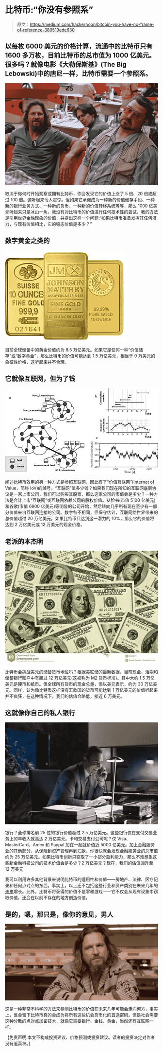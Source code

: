 # 比特币:“你没有参照系”

> 原文：<https://medium.com/hackernoon/bitcoin-you-have-no-frame-of-reference-380519ede630>

## 以每枚 6000 美元的价格计算，流通中的比特币只有 1600 多万枚，目前比特币的总市值为 1000 亿美元。很多吗？就像电影《大勒保斯基》(The Big Lebowski)中的唐尼一样，比特币需要一个参照系。

![](img/96b1927a441d5ffee8b878e56057f314.png)

取决于你何时开始观察或拥有比特币，你会发现它的价值上涨了 5 倍、20 倍或超过 100 倍。这听起来令人震惊。但如果它承诺成为一种新的价值储存手段、一种新的银行业务方式、一种新的货币、一种新的价值转移系统等等，那么 1000 亿美元听起来只是冰山一角。我没有对比特币的价值进行任何技术性的尝试，我的方法是引用世界金融现象的价值，并提出这样一个问题:“如果比特币准备发挥其任何潜力，与现有价值相比，它的稳态价值是多少？”

## **数字黄金之类的**

![](img/5eed7f62eb2fa4ff2de4cde5e06e1240.png)

目前全球储备中的黄金价值约为 8.5 万亿美元。如果它是任何一种“价值储存”或“数字黄金”，那么比特币的价值可能达到 1.5 万亿美元，相当于 9 万美元的象征性价格，这听起来并不合理。

## **它就像互联网，但为了钱**

![](img/86f03e870cab64ff38bc2f88f274bde4.png)

阐述比特币效用的另一种方式是参照互联网，因此有了“价值互联网”(Internet of Value，简称 IoV)的绰号。“互联网”值多少钱？如果我们现在所知的互联网底层协议是一家上市公司，我们可以购买其股票，那么这家公司的市值会是多少？一种方法是合计上市“互联网”或互联网依赖公司的股权价值。从脸书(市值 5100 亿美元)和谷歌(市值 6900 亿美元)等明显的公司开始，然后转向几乎所有现在至少有一部分价值来自互联网连接的公司。数字各不相同，但保守估计，互联网给世界带来的总价值超过 20 万亿美元。如果比特币只达到这一潜力的 10%，那么它的价值将达到 2 万亿美元或 12 万美元的现金价格。

## **老派的本杰明**

![](img/a4a3e26fdd5d72abe09667a9793247ad.png)

比特币会挑战美元的储备货币地位吗？根据美联储的最新数据，目前现金、活期和储蓄银行账户中有超过 12 万亿美元(这被称为 M2 货币标准)。其中大约 1.5 万亿美元是硬币和纸币。但全球所有货币的现金总量，但以美元表示，约为 30 万亿美元。同样，认为像比特币这样没有汇款国的货币可能达到 1 万亿美元的价值听起来并不疯狂，在这种情况下，我们的估值会略低，接近 6 万美元。

## **这就像你自己的私人银行**

![](img/235ff6913b5a544a9c9507b37bfa369d.png)

银行？全球排名前 25 位的银行价值超过 2.5 万亿美元。这些银行仅在支付交易业务上的年收入就高达 2 万亿美元。卡和交易支付公司呢？仅 Visa、MasterCard、Amex 和 Paypal 加在一起就价值近 5000 亿美元。加上金融服务业的其他部分，从保险到资产管理再到汇款，你很快就会发现金融服务业的总市值约为 25 万亿美元。如果比特币创新只窃取了一小部分盈利能力，那么不难想象这些新金融科技公司的技术价值会是多少？2 万亿美元？现在，我们的估值回升至 12 万美元

我可以利用许多其他背景来说明比特币的适用性和价值——房地产、法律、医疗记录和任何点对点的东西。事实上，以上还不包括这些行业和资产类别在未来几年的[未来](https://hackernoon.com/tagged/future)增长。此外，比特币将获得的价值不是零和游戏——它不仅会从现有现象中窃取价值，还会在以前不存在的地方创造价值。

## **是的，嗯，那只是，像你的意见，男人**

![](img/6c9a97668fc2856711c95ff0509288be.png)

这是一种非常不科学的方法来猜测比特币的价值在未来几年可能会走向何方，事实上，谁会留下比特币真的会成为将所有这些机会货币化的首选密码。但是社会需要这种分散的点对点加密技术，就像它需要银行、金钱、黄金，当然还有互联网一样。

【免责声明:本文不构成投资建议、价格预测或投资建议。读者的投资决定对作者没有追索权。]